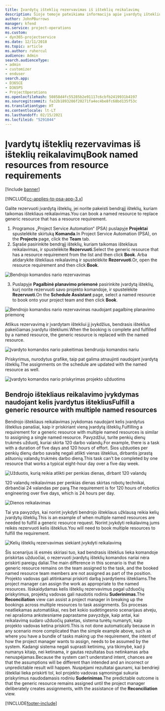 ```yaml
---
title: Įvardytų išteklių rezervavimas iš išteklių reikalavimų
description: Šioje temoje pateikiama informacija apie įvardytų išteklių rezervavimą bendrųjų išteklių reikalavimui.
author: JohnPBurrows
manager: kfend
ms.service: project-operations
ms.custom:
- dyn365-projectservice
ms.date: 12/11/2018
ms.topic: article
ms.author: ruhercul
audience: Admin
search.audienceType:
- admin
- customizer
- enduser
search.app:
- D365CE
- D365PS
- ProjectOperations
ms.openlocfilehash: 50858d4fc55285b2e91117c6cbfb2419931b4197
ms.sourcegitcommit: fa32b1893286f20271fa4ec4be8fc68bd135f53c
ms.translationtype: HT
ms.contentlocale: lt-LT
ms.lasthandoff: 02/15/2021
ms.locfileid: "5291044"
---
```

# <a name="book-named-resources-from-resource-requirements"></a><span data-ttu-id="25343-103">Įvardytų išteklių rezervavimas iš išteklių reikalavimų</span><span class="sxs-lookup"><span data-stu-id="25343-103">Book named resources from resource requirements</span></span>

[!include [banner](../includes/psa-now-project-operations.md)]

[!INCLUDE[cc-applies-to-psa-app-3.x](../includes/cc-applies-to-psa-app-3x.md)]

<span data-ttu-id="25343-104">Galite rezervuoti įvardytą išteklių, jei norite pakeisti bendrąjį išteklių, kuriam taikomas ištekliaus reikalavimas.</span><span class="sxs-lookup"><span data-stu-id="25343-104">You can book a named resource to replace generic resource that has a resource requirement.</span></span>

1. <span data-ttu-id="25343-105">Programos „Project Service Automation“ (PSA) puslapyje **Projektai** spustelėkite skirtuką **Komanda**.</span><span class="sxs-lookup"><span data-stu-id="25343-105">In Project Service Automation (PSA), on the **Projects** page, click the **Team** tab.</span></span>
2. <span data-ttu-id="25343-106">Sąraše pasirinkite bendrąjį išteklių, kuriam taikomas ištekliaus reikalavimas, ir spustelėkite **Rezervuoti**.</span><span class="sxs-lookup"><span data-stu-id="25343-106">Select the generic resource that has a resource requirement from the list and then click **Book**.</span></span> <span data-ttu-id="25343-107">Arba atidarykite ištekliaus reikalavimą ir spustelėkite **Rezervuoti**.</span><span class="sxs-lookup"><span data-stu-id="25343-107">Or, open the resource requirement and then click **Book**.</span></span>


![Bendrojo komandos nario rezervavimas](media/RM-how-to-14.png)


3. <span data-ttu-id="25343-109">Puslapyje **Pagalbinė planavimo priemonė** pasirinkite įvardytą išteklių, kurį norite rezervuoti savo projekto komandoje, ir spustelėkite **Rezervuoti**.</span><span class="sxs-lookup"><span data-stu-id="25343-109">On the **Schedule Assistant** page, select a named resource to book onto your project team and then click **Book**.</span></span>

![Bendrojo komandos nario rezervavimas naudojant pagalbinę planavimo priemonę](media/RM-how-to-15.png)

<span data-ttu-id="25343-111">Atlikus rezervavimą ir įvardytam ištekliui jį įvykdžius, bendrasis išteklius pakeičiamas įvardytu ištekliumi.</span><span class="sxs-lookup"><span data-stu-id="25343-111">When the booking is complete and fulfilled by a named resource, the generic resource is replaced with the named resource.</span></span>

![Įvardyto komandos nario pakeitimas bendruoju komandos nariu](media/RM-how-to-16.png)

<span data-ttu-id="25343-113">Priskyrimus, nurodytus grafike, taip pat galima atnaujinti naudojant įvardytą išteklių.</span><span class="sxs-lookup"><span data-stu-id="25343-113">The assignments on the schedule are updated with the named resource as well.</span></span>

![Įvardyto komandos nario priskyrimas projekto užduotims](media/RM-how-to-17.png)

## <a name="fulfill-a-generic-resource-with-multiple-named-resources"></a><span data-ttu-id="25343-115">Bendrojo ištekliaus reikalavimo įvykdymas naudojant kelis įvardytus išteklius</span><span class="sxs-lookup"><span data-stu-id="25343-115">Fulfill a generic resource with multiple named resources</span></span>
<span data-ttu-id="25343-116">Bendrojo ištekliaus reikalavimas įvykdomas naudojant kelis įvardytus išteklius panašiai, kaip ir priskiriant vieną įvardytą išteklių.</span><span class="sxs-lookup"><span data-stu-id="25343-116">Fulfilling a requirement for a generic resource with multiple named resources is similar to assigning a single named resource.</span></span> <span data-ttu-id="25343-117">Pavyzdžiui, turite penkių dienų trukmės užduotį, kuriai skirta 120 darbo valandų.</span><span class="sxs-lookup"><span data-stu-id="25343-117">For example, there is a task with a duration of five days and 120 hours of effort.</span></span> <span data-ttu-id="25343-118">Šios užduoties per penkių dienų darbo savaitę negali atlikti vienas išteklius, dirbantis įprastą aštuonių valandų trukmės darbo dieną.</span><span class="sxs-lookup"><span data-stu-id="25343-118">This task can't be completed by one resource that works a typical eight-hour day over a five day week.</span></span> 

![Užduotis, kurią reikia atlikti per penkias dienas, dirbant 120 valandų](media/RM-how-to-21.png)

<span data-ttu-id="25343-120">120 valandų reikalavimas per penkias dienas skirtas robotų technikai, dirbančiai 24 valandas per parą.</span><span class="sxs-lookup"><span data-stu-id="25343-120">The requirement is for 120 hours of robotics engineering over five days, which is 24 hours per day.</span></span>

![Dienos reikalavimas](media/RM-how-to-22.png)

<span data-ttu-id="25343-122">Tai yra pavyzdys, kai norint įvykdyti bendrojo ištekliaus užklausą reikia kelių įvardytų išteklių.</span><span class="sxs-lookup"><span data-stu-id="25343-122">This is an example of when multiple named resources are needed to fulfill a generic resource request.</span></span> <span data-ttu-id="25343-123">Norint įvykdyti reikalavimą jums reikės rezervuoti kelis išteklius.</span><span class="sxs-lookup"><span data-stu-id="25343-123">You will need to book multiple resources to fulfill the requirement.</span></span>

![Kelių išteklių rezervavimas siekiant įvykdyti reikalavimą](media/RM-how-to-23.png)

<span data-ttu-id="25343-125">Šis scenarijus iš esmės skiriasi tuo, kad bendrasis išteklius lieka komandoje priskirtas užduočiai, o rezervuoti įvardytų išteklių komandos nariai nėra priskirti pareigų daliai.</span><span class="sxs-lookup"><span data-stu-id="25343-125">The main difference in this scenario is that the generic resource remains on the team assigned to the task, and the booked named resource team members are not assigned as part of the position.</span></span> <span data-ttu-id="25343-126">Projekto vadovas gali atitinkamai priskirti darbą įvardytiems ištekliams.</span><span class="sxs-lookup"><span data-stu-id="25343-126">The project manager can assign the work as appropriate to the named resources.</span></span> <span data-ttu-id="25343-127">Išskaidydamas kelis išteklių rezervavimus pagal užduočių priskyrimus, projektų vadovas gali naudotis rodiniu **Suderinimas**.</span><span class="sxs-lookup"><span data-stu-id="25343-127">The **Reconciliation** view can assist a project manager in breaking up the bookings across multiple resources to task assignments.</span></span> <span data-ttu-id="25343-128">Šis procesas neatliekamas automatiškai, nes bet kokio sudėtingesnio scenarijaus atveju, nei aprašoma ankstesniame paprastame pavyzdyje, kaip antai, kai reikalavimą sudaro užduočių paketas, sistema turėtų numanyti, kaip projekto vadovas ketina priskirti.</span><span class="sxs-lookup"><span data-stu-id="25343-128">This is not done automatically because in any scenario more complicated than the simple example above, such as where you have a bundle of tasks making up the requirement, the intent of how the project manager wants to assign, needs to be assumed by the system.</span></span> <span data-ttu-id="25343-129">Kadangi sistema negali suprasti ketinimų, yra tikimybė, kad ji numanys kitaip, nei ketinama, ir gautas rezultatas bus netinkamas arba nenuspėjamas.</span><span class="sxs-lookup"><span data-stu-id="25343-129">Because the system can't understand intent, chances are that the assumptions will be different than intended and an incorrect or unpredictable result will happen.</span></span> <span data-ttu-id="25343-130">Nuspėjami rezultatai gaunami, kai bendrieji ištekliai lieka priskirti tol, kol projekto vadovas sąmoningai sukuria priskyrimus naudodamasis rodiniu **Suderinimas**.</span><span class="sxs-lookup"><span data-stu-id="25343-130">The predictable outcome is that the generic resource remains assigned until the project manager deliberately creates assignments, with the assistance of the **Reconciliation** view.</span></span>




[!INCLUDE[footer-include](../includes/footer-banner.md)]